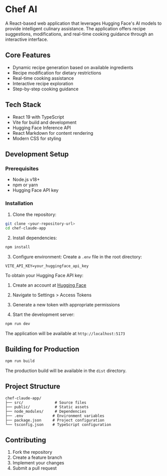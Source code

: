 # Chef AI

A React-based web application that leverages Hugging Face's AI models to provide intelligent culinary assistance. The application offers recipe suggestions, modifications, and real-time cooking guidance through an interactive interface.

## Core Features

- Dynamic recipe generation based on available ingredients
- Recipe modification for dietary restrictions
- Real-time cooking assistance
- Interactive recipe exploration
- Step-by-step cooking guidance

## Tech Stack

- React 19 with TypeScript
- Vite for build and development
- Hugging Face Inference API
- React Markdown for content rendering
- Modern CSS for styling

## Development Setup

### Prerequisites

- Node.js v18+
- npm or yarn
- Hugging Face API key

### Installation

1. Clone the repository:

```bash
git clone <your-repository-url>
cd chef-claude-app
```

2. Install dependencies:

```bash
npm install
```

3. Configure environment:
   Create a `.env` file in the root directory:

```env
VITE_API_KEY=your_huggingface_api_key
```

To obtain your Hugging Face API key:

1. Create an account at [Hugging Face](https://huggingface.co/)
2. Navigate to Settings > Access Tokens
3. Generate a new token with appropriate permissions

4. Start the development server:

```bash
npm run dev
```

The application will be available at `http://localhost:5173`

## Building for Production

```bash
npm run build
```

The production build will be available in the `dist` directory.

## Project Structure

```
chef-claude-app/
├── src/              # Source files
├── public/           # Static assets
├── node_modules/     # Dependencies
├── .env             # Environment variables
├── package.json     # Project configuration
└── tsconfig.json    # TypeScript configuration
```

## Contributing

1. Fork the repository
2. Create a feature branch
3. Implement your changes
4. Submit a pull request
